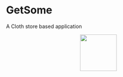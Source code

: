 # GetSome
A Cloth store based application
<div align="center">
    <img src="/screenshots/screenshot1.jpeg" width="100px"</img> 
</div>


